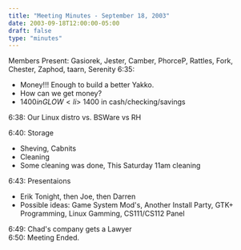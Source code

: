 ```yaml
---
title: "Meeting Minutes - September 18, 2003"
date: 2003-09-18T12:00:00-05:00
draft: false
type: "minutes"
---
```


Members Present: Gasiorek, Jester, Camber, PhorceP, Rattles, Fork, Chester, Zaphod, taarn, Serenity 6:35:	 <ul> <li>Money!!!  Enough to build a better Yakko. <li>How can we get money? <li>$1400 in GLOW <li>~$1400 in cash/checking/savings </ul> 6:38:	Our Linux distro vs. BSWare vs RH </p><p>
6:40:	Storage <ul> <li>Sheving, Cabnits <li>Cleaning <li>Some cleaning was done, This Saturday 11am cleaning </ul> 6:43:	Presentaions <ul> <li>Erik Tonight, then Joe, then Darren <li>Possible ideas:  Game System Mod's, Another Install Party, GTK+ Programming, Linux Gamming, CS111/CS112 Panel </ul> 6:49:	Chad's company gets a Lawyer <br> 6:50:	Meeting Ended. </p>
